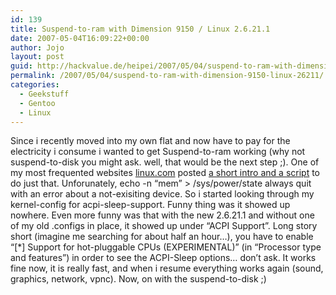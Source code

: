 ```yaml
---
id: 139
title: Suspend-to-ram with Dimension 9150 / Linux 2.6.21.1
date: 2007-05-04T16:09:22+00:00
author: Jojo
layout: post
guid: http://hackvalue.de/heipei/2007/05/04/suspend-to-ram-with-dimension-9150-linux-26211/
permalink: /2007/05/04/suspend-to-ram-with-dimension-9150-linux-26211/
categories:
  - Geekstuff
  - Gentoo
  - Linux
---
```

Since i recently moved into my own flat and now have to pay for the electricity i consume i wanted to get Suspend-to-ram working (why not suspend-to-disk you might ask. well, that would be the next step ;). One of my most frequented websites [linux.com](http://www.linux.com) posted [a short intro and a script](http://www.linux.com/article.pl?sid=06/05/24/1716222) to do just that. Unforunately, echo -n &#8220;mem&#8221; > /sys/power/state always quit with an error about a not-exisiting device. So i started looking through my kernel-config for acpi-sleep-support. Funny thing was it showed up nowhere. Even more funny was that with the new 2.6.21.1 and without one of my old .configs in place, it showed up under &#8220;ACPI Support&#8221;. Long story short (imagine me searching for about half an hour&#8230;), you have to enable &#8220;[*] Support for hot-pluggable CPUs (EXPERIMENTAL)&#8221; (in &#8220;Processor type and features&#8221;) in order to see the ACPI-Sleep options&#8230; don&#8217;t ask. It works fine now, it is really fast, and when i resume everything works again (sound, graphics, network, vpnc). Now, on with the suspend-to-disk ;)